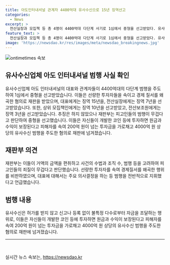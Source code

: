 ```yaml
---
title: 아도인터내셔널 관계자 4400억대 유사수신으로 15년 징역선고
categories:
  - News
excerpt: >
  전산실장과 모집책 등 총 4명이 4400억대 다단계 사기로 1심에서 중형을 선고받았다. 유사수신업체 아도인터내셔널 대표는 징역 15년을 선고받았고, 다른 관계자들도 각각 벌금을 선고받았다. 재판부는 선량한 투자자를 속여 경제 질서를 왜곡했다며 강력히 비판했다. 이들은 특정수익을 보장하며 4000억원대 유사수신을 주도한 혐의를 받고 있다.
feature_text: >
  전산실장과 모집책 등 총 4명이 4400억대 다단계 사기로 1심에서 중형을 선고받았다. 유사수신업체 아도인터내셔널 대표는 징역 15년을 선고받았고, 다른 관계자들도 각각 벌금을 선고받았다. 재판부는 선량한 투자자를 속여 경제 질서를 왜곡했다며 강력히 비판했다. 이들은 특정수익을 보장하며 4000억원대 유사수신을 주도한 혐의를 받고 있다.
image: 'https://newsdao.kr/res/images/meta/newsdao_breakingnews.jpg'
---
```


<p><img src="https://newsdao.kr/res/images/meta/newsdao_breakingnews.jpg" alt="ontimetimes 속보" /></p>

<h2 data-ke-size="size26">유사수신업체 아도 인터내셔널 범행 사실 확인</h2>

<p data-ke-size="size16">유사수신업체 아도 인터내셔널의 대표와 관계자들이 4400억대의 다단계 범행을 주도하여 1심에서 중형을 선고받았습니다. 이들은 선량한 투자자들을 속이고 경제 질서를 왜곡한 혐의로 재판을 받았으며, 대표에게는 징역 15년을, 전산실장에게는 징역 7년을 선고받았습니다. 또한, 상위 모집책인에게는 징역 10년을 선고받았고, 전산보조원에게는 징역 3년을 선고받았습니다. 추징은 하지 않았으나 재판부는 피고인들의 범행이 무겁다고 판단하여 중형을 선고했습니다. 이들은 자신들이 개발한 코인 등에 투자하면 원금과 수익이 보장된다고 피해자를 속여 200억 원이 넘는 투자금을 가로채고 4000억 원 상당의 유사수신 범행을 주도한 혐의로 재판에 넘겨졌습니다.</p>

<h2 data-ke-size="size26">재판부 의견</h2>

<p data-ke-size="size16">재판부는 이들이 거액의 금액을 편취하고 사건의 수법과 조직 수, 범행 등을 고려하여 피고인들의 죄질이 무겁다고 판단했습니다. 선량한 투자자를 속여 경제질서를 왜곡한 행위를 비판하였으며, 대표에 대해서는 주요 의사결정을 하는 등 범행을 전반적으로 지휘했다고 언급했습니다.</p>

<h2 data-ke-size="size26">범행 내용</h2>

<p data-ke-size="size16">유사수신은 허가를 받지 않고 신고나 등록 없이 불특정 다수로부터 자금을 조달하는 행위로, 이들은 자신들이 개발한 코인 등에 투자하면 원금과 수익이 보장된다고 피해자를 속여 200억 원이 넘는 투자금을 가로채고 4000억 원 상당의 유사수신 범행을 주도한 혐의로 재판에 넘겨졌습니다.</p>

<hr>

<p data-ke-size="size16">&nbsp;</p>
실시간 뉴스 속보는, <a href="https://newsdao.kr" rel="dofollow">https://newsdao.kr</a>


